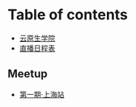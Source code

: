 # Table of contents

* [云原生学院](README.md)
* [直播日程表](webinar.md)

## Meetup

* [第一期·上海站](meetup/01-shanghai.md)

